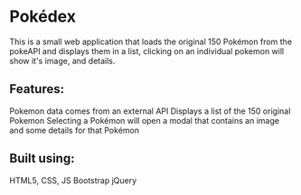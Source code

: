 # Pokédex
This is a small web application that loads the original 150 Pokémon from the pokeAPI and displays them in a list, clicking on an individual pokemon will show it's image, and details.

## Features: 
Pokemon data comes from an external API
Displays a list of the 150 original Pokemon
Selecting a Pokémon will open a modal that contains an image and some details for that Pokémon

## Built using:
HTML5, CSS, JS
Bootstrap
jQuery
